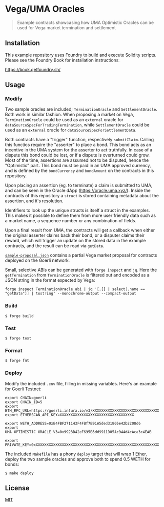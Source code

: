 # Vega/UMA Oracles 

> Example contracts showcasing how UMA Optimistic Oracles can be used for Vega market termination and settlement

## Installation

This example repository uses Foundry to build and execute Solidity scripts.
Please see the Foundry Book for installation instructions:

https://book.getfoundry.sh/

## Usage

### Modify

Two sample oracles are included; `TerminationOracle` and `SettlementOracle`.
Both work in similar fashion. When proposing a market on Vega, 
`TerminationOracle` could be used as an `external` oracle for 
`dataSourceSpecForTradingTermination`, while `SettlementOracle`
could be used as an `external` oracle for `dataSourceSpecForSettlementData`.

Both contracts have a "trigger" function, respectively `submitClaim`.
Calling this functios require the "asserter" to place a bond. This bond
acts as an incentive in the UMA system for the asserter to act truthfully.
In case of a dispute this bond could be lost, or if a dispute is overturned
could grow. Most of the time, assertions are assumed not to be disputed,
hence the "Optimistic" part. This bond must be paid in an UMA approved
currency, and is defined by the `bondCurrency` and `bondAmount` on
the contracts in this repository.

Upon placing an assertion (eg. to terminate) a claim is submitted to UMA,
and can be seen in the Oracle dApp (https://oracle.uma.xyz/).
Inside the contracts of this repository a `struct` is stored containing
metadata about the assertion, and it's resolution.

Identifiers to look up the unique structs is itself a struct in the
examples. This makes it possible to define them from more user friendly
data such as a market name, a sequence number or any combination of fields.

Upon a final result from UMA, the contracts will get a callback when either
the original asserter claims back their bond, or a disputer claims their 
reward, which will trigger an update on the stored data in the example 
contracts, and the result can be read via `getData`.

[`sample-proposal.json`](sample-proposal.json) contains a partial Vega
market proposal for contracts deployed on the Goerli network.

Small, selective ABIs can be generated with `forge inspect` and `jq`.
Here the `getTermination` from `TerminationOracle` is filtered out and
encoded as a JSON string in the format expected by Vega:

```shell
forge inspect TerminationOracle abi | jq '[.[] | select(.name == "getData")] | tostring' --monochrome-output --compact-output
```

### Build

```shell
$ forge build
```

### Test

```shell
$ forge test
```

### Format

```shell
$ forge fmt
```

### Deploy

Modify the included `.env` file, filling in missing variables. Here's an 
example for Goerli Testnet:

```make
export CHAIN=goerli
export CHAIN_ID=5
export ETH_RPC_URL=https://goerli.infura.io/v3/XXXXXXXXXXXXXXXXXXXXXXXXXXXXXXXX
export ETHERSCAN_API_KEY=XXXXXXXXXXXXXXXXXXXXXXXXXXXXXXXXXX

export WETH_ADDRESS=0xB4FBF271143F4FBf7B91A5ded31805e42b2208d6
export UMA_OPTIMISTIC_ORACLE_V3=0x9923D42eF695B5dd9911D05Ac944d4cAca3c4EAB

export PRIVATE_KEY=0xXXXXXXXXXXXXXXXXXXXXXXXXXXXXXXXXXXXXXXXXXXXXXXXXXXXXXXXXXXXXXXXX
```

The included `Makefile` has a phony `deploy` target that will wrap 1 Ether,
deploy the two sample oracles and approve both to spend 0.5 WETH for bonds:

```shell
$ make deploy
```

## License

[MIT](LICENSE)
